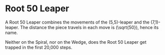 # Root 50 Leaper

A Root 50 Leaper combines the movements of the 
(5,5)-leaper and the (7,1)-leaper. The distance the
piece travels in each move is \(\sqrt{50}\), hence
its name.

Neither on the Spiral, nor on the Wedge, does the Root 50 Leaper get
trapped in the first 20,000 steps.
